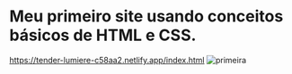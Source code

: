 # Meu primeiro site usando conceitos básicos de HTML e CSS.
https://tender-lumiere-c58aa2.netlify.app/index.html 
![primeira](https://user-images.githubusercontent.com/88987234/138946171-048b0d2a-f569-434a-8993-9f0e173be69b.png)

